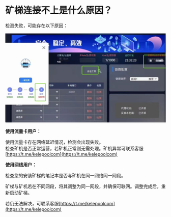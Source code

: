 # 矿梯连接不上是什么原因？

检测失败，可能存在以下原因：

![检测示例](<../../.gitbook/assets/image (218).png>)

**使用流量卡用户：**

使用流量卡存在网络延迟情况，检测会出现失败。\
检查矿机是否正常运营，若矿机正常则无需处理。矿机异常可联系客服[https://t.me/kelepoolcom](https://t.me/kelepoolcom)

**使用网线用户：**

检查您的安装矿梯的笔记本是否与矿机在同一网络同一网段。

矿梯与矿机若在不同网段，将其调整为同一网段，并确保可联网。调整完成后，重新启动矿梯。

若仍无法解决，可联系客服[https://t.me/kelepoolcom](https://t.me/kelepoolcom)

